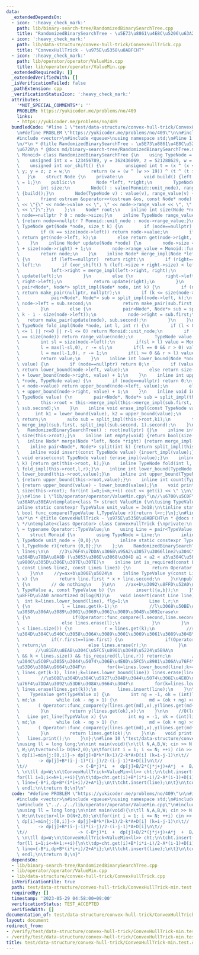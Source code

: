 ```yaml
---
data:
  _extendedDependsOn:
  - icon: ':heavy_check_mark:'
    path: lib/binary-search-tree/RandomizedBinarySearchTree.cpp
    title: "RandomizedBinarySearchTree - \u5E73\u8861\u4E8C\u5206\u63A2\u7D22\u6728"
  - icon: ':heavy_check_mark:'
    path: lib/data-structure/convex-hull-trick/ConvexHullTrick.cpp
    title: "ConvexHullTrick - \u975E\u5358\u8ABFCHT"
  - icon: ':heavy_check_mark:'
    path: lib/operator/operator/ValueMin.cpp
    title: lib/operator/operator/ValueMin.cpp
  _extendedRequiredBy: []
  _extendedVerifiedWith: []
  _isVerificationFailed: false
  _pathExtension: cpp
  _verificationStatusIcon: ':heavy_check_mark:'
  attributes:
    '*NOT_SPECIAL_COMMENTS*': ''
    PROBLEM: https://yukicoder.me/problems/no/409
    links:
    - https://yukicoder.me/problems/no/409
  bundledCode: "#line 1 \"test/data-structure/convex-hull-trick/ConvexHullTrick-min.test.cpp\"\
    \n#define PROBLEM \"https://yukicoder.me/problems/no/409\"\n\n#include <iostream>\n\
    #include <vector>\n#include <queue>\nusing namespace std;\n#line 1 \"lib/binary-search-tree/RandomizedBinarySearchTree.cpp\"\
    \n/*\n * @title RandomizedBinarySearchTree - \u5E73\u8861\u4E8C\u5206\u63A2\u7D22\
    \u6728\n * @docs md/binary-search-tree/RandomizedBinarySearchTree.md\n */\ntemplate<class\
    \ Monoid> class RandomizedBinarySearchTree {\n    using TypeNode = typename Monoid::TypeNode;\n\
    \    unsigned int x = 123456789, y = 362436069, z = 521288629, w = 88675123;\n\
    \    unsigned int xor_shift() {\n        unsigned int t = (x ^ (x << 11)); x =\
    \ y; y = z; z = w;\n        return (w = (w ^ (w >> 19)) ^ (t ^ (t >> 8)));\n \
    \   }\n    struct Node {\n    private:\n        void build() {left = right = nullptr;size\
    \ = 1;}\n    public:\n        Node *left, *right;\n        TypeNode value, range_value;\n\
    \        int size;\n        Node() : value(Monoid::unit_node), range_value(Monoid::unit_node)\
    \ {build();}\n        Node(TypeNode v) : value(v), range_value(v) {build();}\n\
    \        friend ostream &operator<<(ostream &os, const Node* node) {return os\
    \ << \"{\" << node->value << \", \" << node->range_value << \", \" << node->size\
    \ << \"}\";}\n    };\n    Node* root;\n    inline int size(Node *node) {return\
    \ node==nullptr ? 0 : node->size;}\n    inline TypeNode range_value(Node *node)\
    \ {return node==nullptr ? Monoid::unit_node : node->range_value;}\n    inline\
    \ TypeNode get(Node *node, size_t k) {\n        if (node==nullptr) return Monoid::unit_node;\n\
    \        if (k == size(node->left)) return node->value;\n        if (k < size(node->left))\
    \ return get(node->left, k);\n        else return get(node->right, k-1 - size(node->left));\n\
    \    }\n    inline Node* update(Node *node) {\n        node->size = size(node->left)\
    \ + size(node->right) + 1;\n        node->range_value = Monoid::func_fold(Monoid::func_fold(range_value(node->left),node->value),range_value(node->right));\n\
    \        return node;\n    }\n    inline Node* merge_impl(Node *left, Node *right)\
    \ {\n        if (left==nullptr)  return right;\n        if (right==nullptr) return\
    \ left;\n        if (xor_shift() % (left->size + right->size) < left->size) {\n\
    \            left->right = merge_impl(left->right, right);\n            return\
    \ update(left);\n        }\n        else {\n            right->left = merge_impl(left,\
    \ right->left);\n            return update(right);\n        }\n    }\n    inline\
    \ pair<Node*, Node*> split_impl(Node* node, int k) {\n        if (node==nullptr)\
    \ return make_pair(nullptr, nullptr);\n        if (k <= size(node->left)) {\n\
    \            pair<Node*, Node*> sub = split_impl(node->left, k);\n           \
    \ node->left = sub.second;\n            return make_pair(sub.first, update(node));\n\
    \        }\n        else {\n            pair<Node*, Node*> sub = split_impl(node->right,\
    \ k - 1 - size(node->left));\n            node->right = sub.first;\n         \
    \   return make_pair(update(node), sub.second);\n        }\n    }\n    inline\
    \ TypeNode fold_impl(Node *node, int l, int r) {\n        if (l < 0 || size(node)\
    \ <= l || r<=0 || r-l <= 0) return Monoid::unit_node;\n        if (l == 0 && r\
    \ == size(node)) return range_value(node);\n        TypeNode value = Monoid::unit_node;\n\
    \        int sl = size(node->left);\n        if(sl > l) value = Monoid::func_fold(value,fold_impl(node->left,l,min(sl,r)));\n\
    \        l = max(l-sl,0), r -= sl;\n        if(l == 0 && r > 0) value = Monoid::func_fold(value,node->value);\n\
    \        l = max(l-1,0), r -= 1;\n        if(l >= 0 && r > l) value = Monoid::func_fold(value,fold_impl(node->right,l,r));\n\
    \        return value;\n    }\n    inline int lower_bound(Node *node, TypeNode\
    \ value) {\n        if (node==nullptr) return 0;\n        if (value <= node->value)\
    \ return lower_bound(node->left, value);\n        else return size(node->left)\
    \ + lower_bound(node->right, value) + 1;\n    }\n    inline int upper_bound(Node\
    \ *node, TypeNode value) {\n        if (node==nullptr) return 0;\n        if (value\
    \ < node->value) return upper_bound(node->left, value);\n        else return size(node->left)\
    \ + upper_bound(node->right, value) + 1;\n    }\n    inline void insert_impl(const\
    \ TypeNode value) {\n        pair<Node*, Node*> sub = split_impl(this->root, lower_bound(this->root,value));\n\
    \        this->root = this->merge_impl(this->merge_impl(sub.first, new Node(value)),\
    \ sub.second);\n    }\n    inline void erase_impl(const TypeNode value) {\n  \
    \      int k1 = lower_bound(value), k2 = upper_bound(value);\n        if(k1==k2)\
    \ return;\n        auto sub = split_impl(this->root,k1);\n        this->root =\
    \ merge_impl(sub.first, split_impl(sub.second, 1).second);\n    }\npublic:\n \
    \   RandomizedBinarySearchTree() : root(nullptr) {}\n    inline int size() {return\
    \ size(this->root);}\n    inline int empty(void) {return bool(size()==0);}\n \
    \   inline Node* merge(Node *left, Node *right) {return merge_impl(left,right);}\n\
    \    inline pair<Node*, Node*> split(int k) {return split_impl(this->root,k);}\n\
    \    inline void insert(const TypeNode value) {insert_impl(value);}\n    inline\
    \ void erase(const TypeNode value) {erase_impl(value);}\n    inline TypeNode get(size_t\
    \ k) {return get(this->root, k);}\n    inline TypeNode fold(int l, int r) {return\
    \ fold_impl(this->root,l,r);}\n    inline int lower_bound(TypeNode value) {return\
    \ lower_bound(this->root,value);}\n    inline int upper_bound(TypeNode value)\
    \ {return upper_bound(this->root,value);}\n    inline int count(TypeNode value)\
    \ {return upper_bound(value) - lower_bound(value);}\n    void print() {int m =\
    \ size(this->root); for(int i=0;i<m;++i) cout << get(i) << \" \\n\"[i==m-1];}\n\
    };\n#line 1 \"lib/operator/operator/ValueMin.cpp\"\n//\u6700\u5C0F\u5024\u30AF\
    \u30A8\u30EA\ntemplate<class T> struct ValueMin {\n\tusing TypeValue = T;\n\t\
    inline static constexpr TypeValue unit_value = 3e18;\n\tinline static constexpr\
    \ bool func_compare(TypeValue l,TypeValue r){return l<r;}\n};\n#line 1 \"lib/data-structure/convex-hull-trick/ConvexHullTrick.cpp\"\
    \n/*\n * @title ConvexHullTrick - \u975E\u5358\u8ABFCHT\n * @docs md/data-structure/convex-hull-trick/ConvexHullTrick.md\n\
    \ */\ntemplate<class Operator> class ConvexHullTrick {\nprivate:\n    using TypeValue\
    \ = typename Operator::TypeValue;\n    using Line = pair<TypeValue,TypeValue>;\n\
    \    struct Monoid {\n        using TypeNode = Line;\n        inline static constexpr\
    \ TypeNode unit_node = {0,0};\n        inline static constexpr TypeNode func_fold(TypeNode\
    \ l,TypeNode r){return {0,0};}\n    };\n    RandomizedBinarySearchTree<Monoid>\
    \ lines;\n\n    //3\u76F4\u7DDA\u306B\u95A2\u3057\u3066line2\u304C\u5FC5\u8981\
    \u304B\u78BA\u8A8D (\u3053\u306E\u3068\u304D a1 < a2 < a3\u304C\u5FC5\u8981=rbst\u306E\
    \u9806\u305D\u306E\u307E\u307E)\n    inline int is_required(const Line& line1,\
    \ const Line& line2, const Line& line3) {\n        return Operator::func_compare((line2.second-line3.second)*(line2.first-line1.first),(line1.second-line2.second)*(line3.first-line2.first));\n\
    \    }\n\n    //y=ax+b\u306E\u5024\n    inline TypeValue y(const Line line, TypeValue\
    \ x) {\n        return line.first * x + line.second;\n    }\n\npublic:\n    ConvexHullTrick()\
    \ {\n        // do nothing\n    }\n\n    //ax+b\u3092\u8FFD\u52A0\n    void insert(const\
    \ TypeValue a, const TypeValue b) {\n        insert({a,b});\n    }\n    //ax+b\u3092\
    \u8FFD\u52A0 armortized O(log(N))\n    void insert(const Line line) {\n      \
    \  int k=lines.lower_bound(line), flg=1;\n        Line l,r;\n        if(0 <= k-1)\
    \ {\n            l = lines.get(k-1);\n            //l\u3068\u50BE\u304D\u304C\u540C\
    \u3058\u306A\u3089\u3001\u3069\u3061\u3089\u304B\u3092erase\n            if(l.first==line.first)\
    \ {\n                if(Operator::func_compare(l.second,line.second)) return;\n\
    \                else lines.erase(l);\n            }\n        }\n        if(k\
    \ < lines.size()) {\n            r = lines.get(k);\n            //r\u3068\u50BE\
    \u304D\u304C\u540C\u3058\u306A\u3089\u3001\u3069\u3061\u3089\u304B\u3092erase\n\
    \            if(r.first==line.first) {\n                if(Operator::func_compare(r.second,line.second))\
    \ return;\n                else lines.erase(r);\n            }\n        }\n  \
    \      //\u81EA\u8EAB\u304C\u5FC5\u8981\u304B\u5224\u5B9A\n        if(0 <= k-1\
    \ && k < lines.size() && !is_required(l,line,r)) return;\n        //\u50BE\u304D\
    \u304C\u5C0F\u3055\u3044\u5074\u306E\u4E0D\u5FC5\u8981\u306A\u76F4\u7DDA\u3092\
    \u53D6\u308A\u9664\u304F\n        for(k=lines.lower_bound(line);k>=2&&!is_required(lines.get(k-2),\
    \ lines.get(k-1), line);k=lines.lower_bound(line)) lines.erase(lines.get(k-1));\n\
    \        //\u50BE\u304D\u304C\u5927\u304D\u3044\u5074\u306E\u4E0D\u5FC5\u8981\u306A\
    \u76F4\u7DDA\u3092\u53D6\u308A\u9664\u304F\n        for(k=lines.lower_bound(line);k+1<lines.size()&&!is_required(line,lines.get(k),lines.get(k+1));k=lines.lower_bound(line))\
    \ lines.erase(lines.get(k));\n        lines.insert(line);\n    }\n\n    //O(log(N)^2)\n\
    \    TypeValue get(TypeValue x) {\n        int ng = -1, ok = (int)lines.size()-1,\
    \ md;\n        while (ok - ng > 1) {\n            md = (ok + ng) >> 1;\n     \
    \       ( Operator::func_compare(y(lines.get(md),x),y(lines.get(md+1),x)) ?ok:ng)=md;\n\
    \        }\n        return y(lines.get(ok),x);\n    }\n\n    //O(log(N)^2)\n \
    \   Line get_line(TypeValue x) {\n        int ng = -1, ok = (int)lines.size()-1,\
    \ md;\n        while (ok - ng > 1) {\n            md = (ok + ng) >> 1;\n     \
    \       ( Operator::func_compare(y(lines.get(md),x),y(lines.get(md+1),x)) ?ok:ng)=md;\n\
    \        }\n        return lines.get(ok);\n    }\n\n    void print() {\n     \
    \   lines.print();\n    }\n};\n#line 10 \"test/data-structure/convex-hull-trick/ConvexHullTrick-min.test.cpp\"\
    \nusing ll = long long;\n\nint main(void){\n\tll N,A,B,W; cin >> N >> A >> B >>\
    \ W;\n\tvector<ll> D(N+2,0);\n\tfor(int i = 1; i <= N; ++i) cin >> D[i];\n\t//\
    \ dp[i]=min{j:[0,i)}-> dp[j]+B*k*(k+1)/2-k*A+D[i] (k=i-j-1)\n\t//            \
    \       -> dp[j]+B*(i-j-1)*(i-j)/2-(i-j-1)*A+D[i]\n\t//                   -> dp[j]+B/2*(i*i-2*i*j+j*j-i+j)-A*(i-j-1)+D[i]\n\
    \t//                   -> (-B*j)*i  +  dp[j]+B/2*(j*j+j)+A*j  +  B/2*(i*i-i)-A*(i-1)+D[i]\
    \ \n\tll dp=W;\n\tConvexHullTrick<ValueMin<ll>> cht;\n\tcht.insert(0,dp);\n\t\
    for(ll i=1;i<=N+1;++i){\n\t\tdp=cht.get(i)+B*(i*i-i)/2-A*(i-1)+D[i];\n\t\tpair<ll,ll>\
    \ line={-B*i,dp+B*(i*i+i)/2+A*i};\n\t\tcht.insert(line);\n\t}\n\tcout << dp <<\
    \ endl;\n\treturn 0;\n}\n"
  code: "#define PROBLEM \"https://yukicoder.me/problems/no/409\"\n\n#include <iostream>\n\
    #include <vector>\n#include <queue>\nusing namespace std;\n#include \"../../../lib/binary-search-tree/RandomizedBinarySearchTree.cpp\"\
    \n#include \"../../../lib/operator/operator/ValueMin.cpp\"\n#include \"../../../lib/data-structure/convex-hull-trick/ConvexHullTrick.cpp\"\
    \nusing ll = long long;\n\nint main(void){\n\tll N,A,B,W; cin >> N >> A >> B >>\
    \ W;\n\tvector<ll> D(N+2,0);\n\tfor(int i = 1; i <= N; ++i) cin >> D[i];\n\t//\
    \ dp[i]=min{j:[0,i)}-> dp[j]+B*k*(k+1)/2-k*A+D[i] (k=i-j-1)\n\t//            \
    \       -> dp[j]+B*(i-j-1)*(i-j)/2-(i-j-1)*A+D[i]\n\t//                   -> dp[j]+B/2*(i*i-2*i*j+j*j-i+j)-A*(i-j-1)+D[i]\n\
    \t//                   -> (-B*j)*i  +  dp[j]+B/2*(j*j+j)+A*j  +  B/2*(i*i-i)-A*(i-1)+D[i]\
    \ \n\tll dp=W;\n\tConvexHullTrick<ValueMin<ll>> cht;\n\tcht.insert(0,dp);\n\t\
    for(ll i=1;i<=N+1;++i){\n\t\tdp=cht.get(i)+B*(i*i-i)/2-A*(i-1)+D[i];\n\t\tpair<ll,ll>\
    \ line={-B*i,dp+B*(i*i+i)/2+A*i};\n\t\tcht.insert(line);\n\t}\n\tcout << dp <<\
    \ endl;\n\treturn 0;\n}"
  dependsOn:
  - lib/binary-search-tree/RandomizedBinarySearchTree.cpp
  - lib/operator/operator/ValueMin.cpp
  - lib/data-structure/convex-hull-trick/ConvexHullTrick.cpp
  isVerificationFile: true
  path: test/data-structure/convex-hull-trick/ConvexHullTrick-min.test.cpp
  requiredBy: []
  timestamp: '2023-05-29 04:58:00+09:00'
  verificationStatus: TEST_ACCEPTED
  verifiedWith: []
documentation_of: test/data-structure/convex-hull-trick/ConvexHullTrick-min.test.cpp
layout: document
redirect_from:
- /verify/test/data-structure/convex-hull-trick/ConvexHullTrick-min.test.cpp
- /verify/test/data-structure/convex-hull-trick/ConvexHullTrick-min.test.cpp.html
title: test/data-structure/convex-hull-trick/ConvexHullTrick-min.test.cpp
---
```

